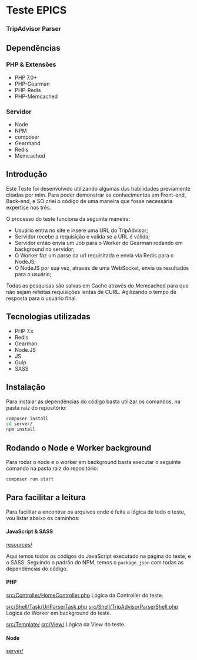 # Teste EPICS
### TripAdvisor Parser

## Dependências

### PHP & Extensões
- PHP 7.0+
- PHP-Gearman
- PHP-Redis
- PHP-Memcached

### Servidor
- Node
- NPM
- composer
- Gearmand
- Redis
- Memcached

## Introdução

Este Teste foi desenvolvido utilizando algumas das habilidades previamente citadas por mim.
Para poder demonstrar os conhecimentos em Front-end, Back-end, e SO criei o código de uma maneira que fosse necessária expertise nos três.

O processo do teste funciona da seguinte maneira:
- Usuário entra no site e insere uma URL do TripAdvisor;
- Servidor recebe a requisição e valida se a URL é válida;
- Servidor então envia um Job para o Worker do Gearman rodando em background no servidor;
- O Worker faz um parse da url requisitada e envia via Redis para o NodeJS;
- O NodeJS por sua vez, através de uma WebSocket, envia os resultados para o usuário;

Todas as pesquisas são salvas em Cache através do Memcached para que não sejam refeitas requisições lentas de CURL. Agilizando o tempo de resposta para o usuário final.

## Tecnologias utilizadas
- PHP 7.x
- Redis
- Gearman
- Node.JS
- JS
- Gulp
- SASS

## Instalação

Para instalar as dependências do código basta utilizar os comandos, na pasta raiz do repositório:

```sh
composer install
cd server/
npm install
```

## Rodando o Node e Worker background

Para rodar o node e o worker em background basta executar o seguinte comando na pasta raiz do repositório:

```sh
composer run start
```

## Para facilitar a leitura

Para facilitar a encontrar os arquivos onde é feita a lógica de todo o teste, vou listar abaixo os caminhos:

#### JavaScript & SASS

[resources/](https://github.com/aledefreitas/teste-tripadvisor-parser/tree/master/resources)

Aqui temos todos os códigos do JavaScript executado na página do teste, e o SASS. Seguindo o padrão do NPM, temos o `package.json` com todas as dependências do código.

#### PHP

[src/Controller/HomeController.php](https://github.com/aledefreitas/teste-tripadvisor-parser/blob/master/src/Controller/HomeController.php)
Lógica da Controller do teste.

[src/Shell/Task/UrlParserTask.php](https://github.com/aledefreitas/teste-tripadvisor-parser/blob/master/src/Shell/Task/UrlParserTask.php)
[src/Shell/TripAdvisorParserShell.php](https://github.com/aledefreitas/teste-tripadvisor-parser/blob/master/src/Shell/TripAdvisorParserShell.php)
Lógica do Worker em background do teste.

[src/Template/](https://github.com/aledefreitas/teste-tripadvisor-parser/blob/master/src/Template/)
[src/View/](https://github.com/aledefreitas/teste-tripadvisor-parser/blob/master/src/View/)
Lógica da View do teste.

#### Node

[server/](https://github.com/aledefreitas/teste-tripadvisor-parser/tree/master/server)
